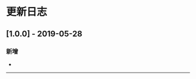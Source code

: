 # 更新日志

## [1.0.0] - 2019-05-28
### 新增
* 

--------------------------------------------------------
